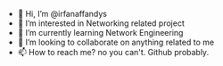 - 👋 Hi, I’m @irfanaffandys
- 👀 I’m interested in Networking related project
- 🌱 I’m currently learning Network Engineering
- 💞️ I’m looking to collaborate on anything related to me
- 📫 How to reach me? no you can't. Github probably. 

<!---
irfanaffandys/irfanaffandys is a ✨ special ✨ repository because its `README.md` (this file) appears on your GitHub profile.
You can click the Preview link to take a look at your changes.
--->
